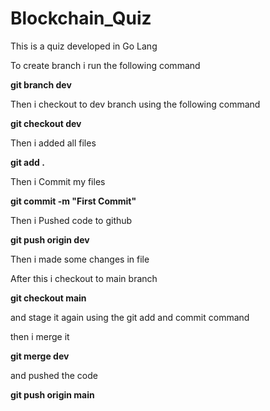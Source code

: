 # Blockchain_Quiz
This is a quiz developed in Go Lang 

To create branch i run the following command

**git branch dev**

Then i checkout to dev branch using the following command

**git checkout dev**


Then i added all files

**git add .**

Then i Commit my files 

**git commit -m "First Commit"**

Then i Pushed code to github 

**git push origin dev**

Then i made some changes in file

After this i checkout to main branch

**git checkout main**

 and stage it again using the git add and commit command

 then i  merge it 

 **git merge dev**

 and pushed the code

 **git push origin main**
